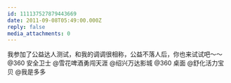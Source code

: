 ```yaml
---
id: 111137527879443669
date: 2011-09-08T05:49:00.000Z
reply: false
media_attachments: 0
---
```


我参加了公益达人测试，和我的调调很相称，公益不落人后，你也来试试吧～～ @360 安全卫士 @雪花啤酒勇闯天涯 @绍兴万达影城 @360 桌面 @舒化活力宝贝 @我是多多 ​​​​

